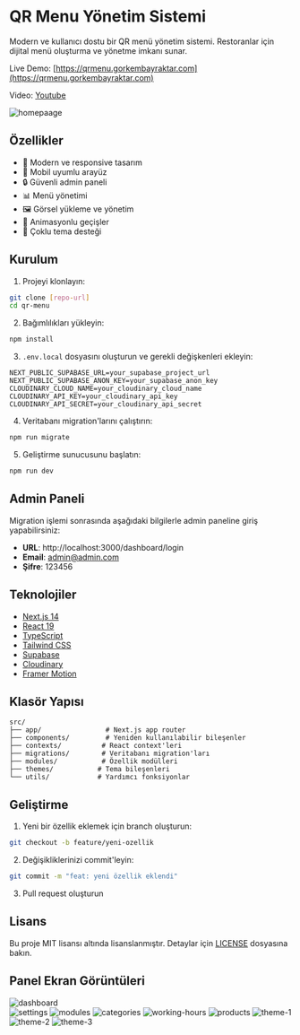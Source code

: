 # QR Menu Yönetim Sistemi

Modern ve kullanıcı dostu bir QR menü yönetim sistemi. Restoranlar için dijital menü oluşturma ve yönetme imkanı sunar.

Live Demo: [https://qrmenu.gorkembayraktar.com](https://qrmenu.gorkembayraktar.com)

Video: [Youtube](https://www.youtube.com/watch?v=mpktd1wmN5o)

![homepaage](./doc/homepage.png)

## Özellikler

- 🎨 Modern ve responsive tasarım
- 📱 Mobil uyumlu arayüz
- 🔒 Güvenli admin paneli
- 📊 Menü yönetimi
- 🖼️ Görsel yükleme ve yönetim
- 💫 Animasyonlu geçişler
- 🌙 Çoklu tema desteği

## Kurulum

1. Projeyi klonlayın:
```bash
git clone [repo-url]
cd qr-menu
```

2. Bağımlılıkları yükleyin:
```bash
npm install
```

3. `.env.local` dosyasını oluşturun ve gerekli değişkenleri ekleyin:
```env
NEXT_PUBLIC_SUPABASE_URL=your_supabase_project_url
NEXT_PUBLIC_SUPABASE_ANON_KEY=your_supabase_anon_key
CLOUDINARY_CLOUD_NAME=your_cloudinary_cloud_name
CLOUDINARY_API_KEY=your_cloudinary_api_key
CLOUDINARY_API_SECRET=your_cloudinary_api_secret
```

4. Veritabanı migration'larını çalıştırın:
```bash
npm run migrate
```

5. Geliştirme sunucusunu başlatın:
```bash
npm run dev
```

## Admin Paneli

Migration işlemi sonrasında aşağıdaki bilgilerle admin paneline giriş yapabilirsiniz:

- **URL**: http://localhost:3000/dashboard/login
- **Email**: admin@admin.com
- **Şifre**: 123456

## Teknolojiler

- [Next.js 14](https://nextjs.org/)
- [React 19](https://reactjs.org/)
- [TypeScript](https://www.typescriptlang.org/)
- [Tailwind CSS](https://tailwindcss.com/)
- [Supabase](https://supabase.com/)
- [Cloudinary](https://cloudinary.com/)
- [Framer Motion](https://www.framer.com/motion/)

## Klasör Yapısı

```
src/
├── app/                # Next.js app router
├── components/         # Yeniden kullanılabilir bileşenler
├── contexts/          # React context'leri
├── migrations/        # Veritabanı migration'ları
├── modules/           # Özellik modülleri
├── themes/           # Tema bileşenleri
└── utils/            # Yardımcı fonksiyonlar
```

## Geliştirme

1. Yeni bir özellik eklemek için branch oluşturun:
```bash
git checkout -b feature/yeni-ozellik
```

2. Değişikliklerinizi commit'leyin:
```bash
git commit -m "feat: yeni özellik eklendi"
```

3. Pull request oluşturun

## Lisans

Bu proje MIT lisansı altında lisanslanmıştır. Detaylar için [LICENSE](LICENSE) dosyasına bakın.


## Panel Ekran Görüntüleri

![dashboard](./doc/dashboard.png)     
![settings](./doc/settings.png)
![modules](./doc/modules.png)
![categories](./doc/categories.png)
![working-hours](./doc/working-hours.png)
![products](./doc/products.png)
![theme-1](./doc/theme-1.png)
![theme-2](./doc/theme-2.png)
![theme-3](./doc/theme-3.png)
